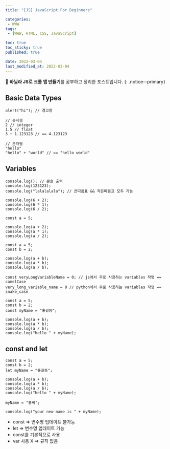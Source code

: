 ```yaml
---
title: "[JS] JavaScript For Beginners"

categories:
 - WWW
tags:
 - [WWW, HTML, CSS, JavaScript]

toc: true
toc_sticky: true
published: true

date: 2022-03-04
last_modified_at: 2022-03-04
---
```


📄 **바닐라 JS로 크롬 앱 만들기**를 공부하고 정리한 포스트입니다.
{: .notice--primary}

## Basic Data Types

```
alert("hi"); // 경고창
```

```
// 숫자형
2 // integer
1.5 // float
3 + 1.123123 // == 4.123123
```

```
// 문자형
"hello"
"hello" + "world" // == "hello world"
```



## Variables

```
console.log(); // 콘솔 출력
console.log(123123);
console.log("lalalalala"); // 큰따옴표 && 작은따옴표 모두 가능
```

```
console.log(6 + 2);
console.log(6 * 1);
console.log(6 / 2);
```

```
const a = 5;

console.log(a + 2);
console.log(a * 1);
console.log(a / 2);
```

```
const a = 5;
const b = 2;

console.log(a + b);
console.log(a * b);
console.log(a / b);
```

```
const veryLongVariableName = 0; // js에서 주로 사용하는 variables 작명 == camelCase
very_long_variable_name = 0 // python에서 주로 사용하는 variables 작명 == snake_case
```

```
const a = 5;
const b = 2;
const myName = "홍길동";

console.log(a + b);
console.log(a * b);
console.log(a / b);
console.log("hello " + myName);
```



## const and let

```
const a = 5;
const b = 2;
let myName = "홍길동";

console.log(a + b);
console.log(a * b);
console.log(a / b);
console.log("hello " + myName);

myName = "홍씨";

console.log("your new name is " + myName);
```

- const => 변수명 업데이트 불가능
- let => 변수명 업데이트 가능
- const를 기본적으로 사용
- var 사용 X => 규칙 없음
